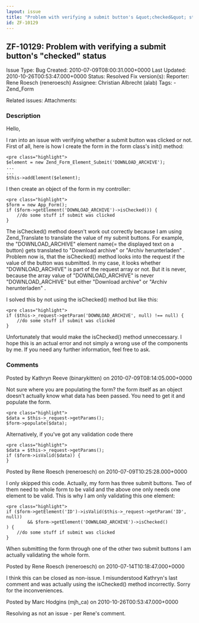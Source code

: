 ```yaml
---
layout: issue
title: "Problem with verifying a submit button's &quot;checked&quot; status"
id: ZF-10129
---
```


ZF-10129: Problem with verifying a submit button's "checked" status
-------------------------------------------------------------------

 Issue Type: Bug Created: 2010-07-09T08:00:31.000+0000 Last Updated: 2010-10-26T00:53:47.000+0000 Status: Resolved Fix version(s): 
 Reporter:  Rene Roesch (reneroesch)  Assignee:  Christian Albrecht (alab)  Tags: - Zend\_Form
 
 Related issues: 
 Attachments: 
### Description

Hello,

I ran into an issue with verifying whether a submit button was clicked or not. First of all, here is how I create the form in the form class's init() method:

 
    <pre class="highlight">
    $element = new Zend_Form_Element_Submit('DOWNLOAD_ARCHIVE');
    ...
    ...
    $this->addElement($element);


I then create an object of the form in my controller:

 
    <pre class="highlight">
    $form = new App_Form();
    if ($form->getElement('DOWNLOAD_ARCHIVE')->isChecked()) {
        //do some stuff if submit was clicked
    }


The isChecked() method doesn't work out correctly because I am using Zend\_Translate to translate the value of my submit buttons. For example, the "DOWNLOAD\_ARCHIVE" element name(= the displayed text on a button) gets translated to "Download archive" or "Archiv herunterladen" . Problem now is, that the isChecked() method looks into the request if the value of the button was submitted. In my case, it looks whether "DOWNLOAD\_ARCHIVE" is part of the request array or not. But it is never, because the array value of "DOWNLOAD\_ARCHIVE" is never "DOWNLOAD\_ARCHIVE" but either "Download archive" or "Archiv herunterladen" .

I solved this by not using the isChecked() method but like this:

 
    <pre class="highlight">
    if ($this->_request->getParam('DOWNLOAD_ARCHIVE', null) !== null) {
        //do some stuff if submit was clicked
    }


Unfortunately that would make the isChecked() method unneccessary. I hope this is an actual error and not simply a wrong use of the components by me. If you need any further information, feel free to ask.

 

 

### Comments

Posted by Kathryn Reeve (binarykitten) on 2010-07-09T08:14:05.000+0000

Not sure where you are populating the form? the form itself as an object doesn't actually know what data has been passed. You need to get it and populate the form.

 
    <pre class="highlight">
    $data = $this->_request->getParams();
    $form->populate($data);  


Alternatively, if you've got any validation code there

 
    <pre class="highlight">
    $data = $this->_request->getParams();
    if ($form->isValid($data)) {
    }  


 

 

Posted by Rene Roesch (reneroesch) on 2010-07-09T10:25:28.000+0000

I only skipped this code. Actually, my form has three submit buttons. Two of them need to whole form to be valid and the above one only needs one element to be valid. This is why I am only validating this one element:

 
    <pre class="highlight">
    if ($form->getElement('ID')->isValid($this->_request->getParam('ID', null))
            && $form->getElement('DOWNLOAD_ARCHIVE')->isChecked()
    ) {
        //do some stuff if submit was clicked
    }


When submitting the form through one of the other two submit buttons I am actually validating the whole form.

 

 

Posted by Rene Roesch (reneroesch) on 2010-07-14T10:18:47.000+0000

I think this can be closed as non-issue. I misunderstood Kathryn's last comment and was actually using the isChecked() method incorrectly. Sorry for the inconveniences.

 

 

Posted by Marc Hodgins (mjh\_ca) on 2010-10-26T00:53:47.000+0000

Resolving as not an issue - per Rene's comment.

 

 